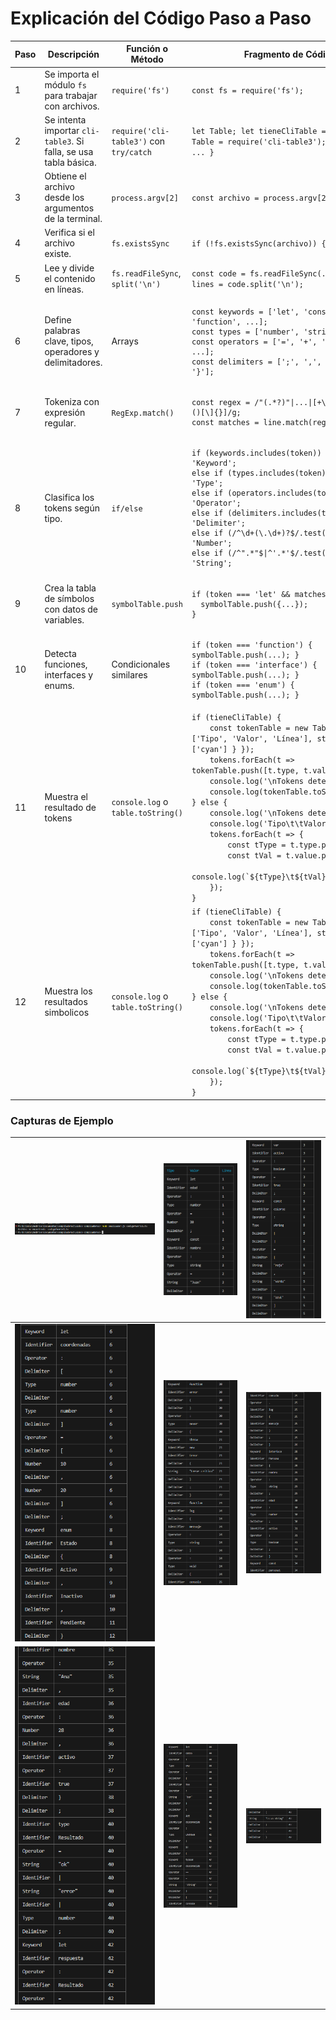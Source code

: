# Explicación del Código Paso a Paso


<table>
  <thead>
    <tr>
      <th>Paso</th>
      <th>Descripción</th>
      <th>Función o Método</th>
      <th>Fragmento de Código</th>
      <th>Captura / Resultado</th>
      <th>Observaciones</th>
    </tr>
  </thead>
  <tbody>
    <tr>
      <td>1</td>
      <td>Se importa el módulo <code>fs</code> para trabajar con archivos.</td>
      <td><code>require('fs')</code></td>
      <td><code>const fs = require('fs');</code></td>
      <td>-</td>
      <td>Es necesario para leer el archivo fuente.</td>
    </tr>
    <tr>
      <td>2</td>
      <td>Se intenta importar <code>cli-table3</code>. Si falla, se usa tabla básica.</td>
      <td><code>require('cli-table3')</code> con <code>try/catch</code></td>
      <td><code>let Table; let tieneCliTable = true; try { Table = require('cli-table3'); } catch (e) { ... }</code></td>
      <td>Advertencia si no está instalado</td>
      <td>Permite flexibilidad y mejora visual.</td>
    </tr>
    <tr>
      <td>3</td>
      <td>Obtiene el archivo desde los argumentos de la terminal.</td>
      <td><code>process.argv[2]</code></td>
      <td><code>const archivo = process.argv[2];</code></td>
      <td>Ej: codigofuente.ts</td>
      <td>Valida si se pasó un archivo.</td>
    </tr>
    <tr>
      <td>4</td>
      <td>Verifica si el archivo existe.</td>
      <td><code>fs.existsSync</code></td>
      <td><code>if (!fs.existsSync(archivo)) { ... }</code></td>
      <td>Mensaje de error</td>
      <td>Evita errores de lectura.</td>
    </tr>
    <tr>
      <td>5</td>
      <td>Lee y divide el contenido en líneas.</td>
      <td><code class="language-javascript">fs.readFileSync</code>, <code>split('\n')</code></td>
      <td><code class="language-javascript">const code = fs.readFileSync(...); const lines = code.split('\n');</code></td>
      <td>Arreglo de líneas</td>
      <td>Base para el análisis.</td>
    </tr>
    <tr>
      <td>6</td>
      <td>Define palabras clave, tipos, operadores y delimitadores.</td>
      <td>Arrays</td>
      <td>
<pre><code class="language-javascript">const keywords = ['let', 'const', 'var', 'function', ...];
const types = ['number', 'string', ...];
const operators = ['=', '+', '-', '*', '/', ...];
const delimiters = [';', ',', '(', ')', '{', '}'];</code></pre>
      </td>
      <td>-</td>
      <td>Para clasificar tokens.</td>
    </tr>
    <tr>
      <td>7</td>
      <td>Tokeniza con expresión regular.</td>
      <td><code>RegExp.match()</code></td>
      <td>
<pre><code>const regex = /"(.*?)"|...|[+\-*/%=!<>&|.:;,()[\]{}]/g;
const matches = line.match(regex);</code></pre>
      </td>
      <td>Tokens crudos</td>
      <td>Extrae componentes de la línea.</td>
    </tr>
    <tr>
      <td>8</td>
      <td>Clasifica los tokens según tipo.</td>
      <td><code>if/else</code></td>
      <td>
<pre><code>if (keywords.includes(token)) type = 'Keyword';
else if (types.includes(token)) type = 'Type';
else if (operators.includes(token)) type = 'Operator';
else if (delimiters.includes(token)) type = 'Delimiter';
else if (/^\d+(\.\d+)?$/.test(token)) type = 'Number';
else if (/^".*"$|^'.*'$/.test(token)) type = 'String';</code></pre>
      </td>
      <td>Tokens clasificados</td>
      <td>Detecta tipo de cada token.</td>
    </tr>
    <tr>
      <td>9</td>
      <td>Crea la tabla de símbolos con datos de variables.</td>
      <td><code>symbolTable.push</code></td>
      <td>
<pre><code>if (token === 'let' && matches[i + 1]) {
  symbolTable.push({...});
}</code></pre>
      </td>
      <td>-</td>
      <td>Guarda nombre, tipo, línea.</td>
    </tr>
    <tr>
      <td>10</td>
      <td>Detecta funciones, interfaces y enums.</td>
      <td>Condicionales similares</td>
      <td>
<pre><code>if (token === 'function') { symbolTable.push(...); }
if (token === 'interface') { symbolTable.push(...); }
if (token === 'enum') { symbolTable.push(...); }</code></pre>
      </td>
      <td>-</td>
      <td>Agrega estructuras a la tabla.</td>
    </tr>
    <tr>
      <td>11</td>
      <td>Muestra el resultado de tokens </td>
      <td><code>console.log</code> o <code>table.toString()</code></td>
      <td><code>if (tieneCliTable) {
    const tokenTable = new Table({ head: ['Tipo', 'Valor', 'Línea'], style: { head: ['cyan'] } });
    tokens.forEach(t => tokenTable.push([t.type, t.value, t.line]));
    console.log('\nTokens detectados:\n');
    console.log(tokenTable.toString());
} else {
    console.log('\nTokens detectados:\n');
    console.log('Tipo\t\tValor\t\tLínea');
    tokens.forEach(t => {
        const tType = t.type.padEnd(10);
        const tVal = t.value.padEnd(10);
        console.log(`${tType}\t${tVal}\t${t.line}`);
    });
}</code></td>
      <td>Tabla en consola</td>
      <td>Usa formato visual si está instalado.</td>
    </tr>
   <tr>
      <td>12</td>
      <td>Muestra los resultados simbolicos</td>
      <td><code>console.log</code> o <code>table.toString()</code></td>
      <td><code>if (tieneCliTable) {
    const tokenTable = new Table({ head: ['Tipo', 'Valor', 'Línea'], style: { head: ['cyan'] } });
    tokens.forEach(t => tokenTable.push([t.type, t.value, t.line]));
    console.log('\nTokens detectados:\n');
    console.log(tokenTable.toString());
} else {
    console.log('\nTokens detectados:\n');
    console.log('Tipo\t\tValor\t\tLínea');
    tokens.forEach(t => {
        const tType = t.type.padEnd(10);
        const tVal = t.value.padEnd(10);
        console.log(`${tType}\t${tVal}\t${t.line}`);
    });
}</code></td>
      <td>Tabla en consola</td>
      <td>Usa formato visual si está instalado.</td>
    </tr>
  </tbody>
</table>

### Capturas de Ejemplo

| ![](./screenshots/1.png) | ![](./screenshots/2.png) | ![](./screenshots/3.png) |
|--------------------------|--------------------------|--------------------------|
| ![](./screenshots/4.png) | ![](./screenshots/5.png) | ![](./screenshots/6.png) |
| ![](./screenshots/7.png) | ![](./screenshots/8.png) | ![](./screenshots/9.png) |